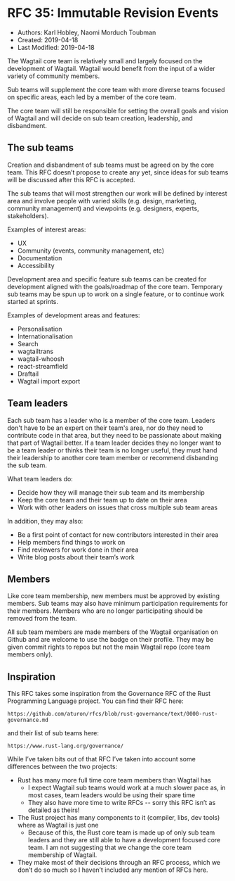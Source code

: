 # RFC 35: Immutable Revision Events

* Authors: Karl Hobley, Naomi Morduch Toubman
* Created: 2019-04-18
* Last Modified: 2019-04-18

The Wagtail core team is relatively small and largely focused on the development of Wagtail. Wagtail would benefit from the input of a wider variety of community members.

Sub teams will supplement the core team with more diverse teams focused on specific areas, each led by a member of the core team.

The core team will still be responsible for setting the overall goals and vision of Wagtail and will decide on sub team creation, leadership, and disbandment.

## The sub teams

Creation and disbandment of sub teams must be agreed on by the core team. This RFC doesn’t propose to create any yet, since ideas for sub teams will be discussed after this RFC is accepted.

The sub teams that will most strengthen our work will be defined by interest area and involve people with varied skills (e.g. design, marketing, community management) and viewpoints (e.g. designers, experts, stakeholders).

Examples of interest areas:

- UX
- Community (events, community management, etc)
- Documentation
- Accessibility

Development area and specific feature sub teams can be created for development aligned with the goals/roadmap of the core team. Temporary sub teams may be spun up to work on a single feature, or to continue work started at sprints.

Examples of development areas and features:

- Personalisation
- Internationalisation
- Search
- wagtailtrans
- wagtail-whoosh
- react-streamfield
- Draftail
- Wagtail import export

## Team leaders

Each sub team has a leader who is a member of the core team. Leaders don't have to be an expert on their team's area, nor do they need to contribute code in that area, but they need to be passionate about making that part of Wagtail better. If a team leader decides they no longer want to be a team leader or thinks their team is no longer useful, they must hand their leadership to another core team member or recommend disbanding the sub team.

What team leaders do:

- Decide how they will manage their sub team and its membership
- Keep the core team and their team up to date on their area
- Work with other leaders on issues that cross multiple sub team areas

In addition, they may also:

- Be a first point of contact for new contributors interested in their area
- Help members find things to work on
- Find reviewers for work done in their area
- Write blog posts about their team’s work

## Members

Like core team membership, new members must be approved by existing members. Sub teams may also have minimum participation requirements for their members. Members who are no longer participating should be removed from the team.

All sub team members are made members of the Wagtail organisation on Github and are welcome to use the badge on their profile. They may be given commit rights to repos but not the main Wagtail repo (core team members only).

## Inspiration

This RFC takes some inspiration from the Governance RFC of the Rust Programming Language project.
You can find their RFC here:

    https://github.com/aturon/rfcs/blob/rust-governance/text/0000-rust-governance.md

and their list of sub teams here:

    https://www.rust-lang.org/governance/

While I’ve taken bits out of that RFC I’ve taken into account some differences between the two projects:

- Rust has many more full time core team members than Wagtail has
    - I expect Wagtail sub teams would work at a much slower pace as, in most cases, team leaders would be using their spare time
    - They also have more time to write RFCs -- sorry this RFC isn’t as detailed as theirs!
- The Rust project has many components to it (compiler, libs, dev tools) where as Wagtail is just one
    - Because of this, the Rust core team is made up of only sub team leaders and they are still able to have a development focused core team. I am not suggesting that we change the core team membership of Wagtail.
- They make most of their decisions through an RFC process, which we don’t do so much so I haven’t included any mention of RFCs here.

